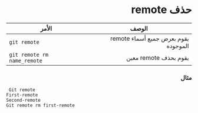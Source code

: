 # <div dir=rtl>حذف remote</div>

|الأمر | الوصف |
| ----------- | ----------- | 
|`git remote  `|<div dir = rtl>يقوم بعرض جميع أسماء remote  الموجوده  </div>  |
|  `git remote rm name_remote` |<div dir = rtl>يقوم بحذف remote  معين </div>   

### <div dir=rtl>مثال</div>

```
 Git remote 
First-remote
Second-remote
Git remote rm first-remote 

```
